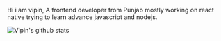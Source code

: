 Hi i am vipin, A frontend developer from Punjab mostly working on react native trying to learn advance javascript and nodejs.

![Vipin's github stats](https://github-readme-stats.vercel.app/api?username=aesthytik)

